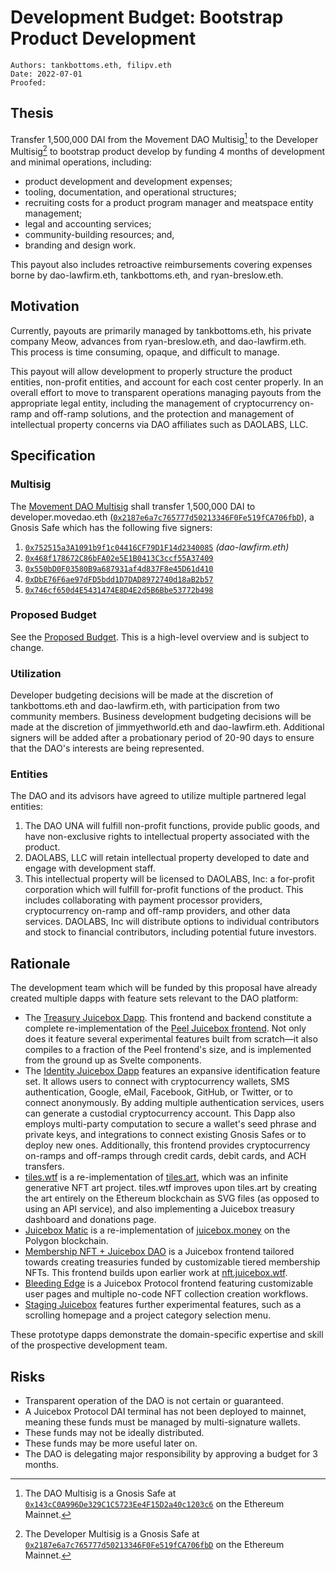 # Development Budget: Bootstrap Product Development

```
Authors: tankbottoms.eth, filipv.eth
Date: 2022-07-01
Proofed:
```

## Thesis

Transfer 1,500,000 DAI from the Movement DAO Multisig[^1] to the Developer Multisig[^2] to bootstrap product develop by funding 4 months of development and minimal operations, including:
- product development and development expenses;
- tooling, documentation, and operational structures;
- recruiting costs for a product program manager and meatspace entity management;
- legal and accounting services; 
- community-building resources; and,
- branding and design work.

This payout also includes retroactive reimbursements covering expenses borne by dao-lawfirm.eth, tankbottoms.eth, and ryan-breslow.eth.

## Motivation

Currently, payouts are primarily managed by tankbottoms.eth, his private company Meow, advances from ryan-breslow.eth, and dao-lawfirm.eth. This process is time consuming, opaque, and difficult to manage.

This payout will allow development to properly structure the product entities, non-profit entities, and account for each cost center properly. In an overall effort to move to transparent operations managing payouts from the appropriate legal entity, including the management of cryptocurrency on-ramp and off-ramp solutions, and the protection and management of intellectual property concerns via DAO affiliates such as DAOLABS, LLC.

## Specification

### Multisig

The [Movement DAO Multisig](https://gov.move.xyz/dao/governance/multisig) shall transfer 1,500,000 DAI to developer.movedao.eth ([`0x2187e6a7c765777d50213346F0Fe519fCA706fbD`](https://etherscan.io/address/0x2187e6a7c765777d50213346F0Fe519fCA706fbD)), a Gnosis Safe which has the following five signers:

1. [`0x752515a3A1091b9f1c04416CF79D1F14d2340085`](https://etherscan.io/address/0x752515a3A1091b9f1c04416CF79D1F14d2340085) _(dao-lawfirm.eth)_
2. [`0x468f178672C86bFA02e5E1B0413C3ccf55A37409`](https://etherscan.io/address/0x468f178672C86bFA02e5E1B0413C3ccf55A37409)
3. [`0x550bD0F03580B9a687931af4d837F8e45D61d410`](https://etherscan.io/address/0x550bD0F03580B9a687931af4d837F8e45D61d410)
4. [`0xDbE76F6ae97dFD5bdd1D7DAD8972740d18aB2b57`](https://etherscan.io/address/0xDbE76F6ae97dFD5bdd1D7DAD8972740d18aB2b57)
5. [`0x746cf650d4E5431474E8D4E2d5B6Bbe53772b498`](https://etherscan.io/address/0x746cf650d4E5431474E8D4E2d5B6Bbe53772b498)

### Proposed Budget

See the [Proposed Budget](mip-0003a). This is a high-level overview and is subject to change.

### Utilization

Developer budgeting decisions will be made at the discretion of tankbottoms.eth and dao-lawfirm.eth, with participation from two community members. Business development budgeting decisions will be made at the discretion of jimmyethworld.eth and dao-lawfirm.eth. Additional signers will be added after a probationary period of 20-90 days to ensure that the DAO's interests are being represented.

### Entities

The DAO and its advisors have agreed to utilize multiple partnered legal entities:

1. The DAO UNA will fulfill non-profit functions, provide public goods, and have non-exclusive rights to intellectual property associated with the product.
2. DAOLABS, LLC will retain intellectual property developed to date and engage with development staff.
3. This intellectual property will be licensed to DAOLABS, Inc: a for-profit corporation which will fulfill for-profit functions of the product. This includes collaborating with payment processor providers, cryptocurrency on-ramp and off-ramp providers, and other data services. DAOLABS, Inc will distribute options to individual contributors and stock to financial contributors, including potential future investors.

## Rationale

The development team which will be funded by this proposal have already created multiple dapps with feature sets relevant to the DAO platform:

-   The [Treasury Juicebox Dapp](https://juicebox.wtf/). This frontend and backend constitute a complete re-implementation of the [Peel Juicebox frontend](https://juicebox.money). Not only does it feature several experimental features built from scratch—it also compiles to a fraction of the Peel frontend's size, and is implemented from the ground up as Svelte components.
-   The [Identity Juicebox Dapp](https://identity-develop.web.app/) features an expansive identification feature set. It allows users to connect with cryptocurrency wallets, SMS authentication, Google, eMail, Facebook, GitHub, or Twitter, or to connect anonymously. By adding multiple authentication services, users can generate a custodial cryptocurrency account. This Dapp also employs multi-party computation to secure a wallet's seed phrase and private keys, and integrations to connect existing Gnosis Safes or to deploy new ones. Additionally, this frontend provides cryptocurrency on-ramps and off-ramps through credit cards, debit cards, and ACH transfers.
-   [tiles.wtf](https://tiles.wtf) is a re-implementation of [tiles.art](https://tiles.art), which was an infinite generative NFT art project. tiles.wtf improves upon tiles.art by creating the art entirely on the Ethereum blockchain as SVG files (as opposed to using an API service), and also implementing a Juicebox treasury dashboard and donations page.
-   [Juicebox Matic](https://matic.tankbottoms.xyz/) is a re-implementation of [juicebox.money](https://juicebox.money) on the Polygon blockchain.
-   [Membership NFT + Juicebox DAO](https://membership.juicebox.wtf/) is a Juicebox frontend tailored towards creating treasuries funded by customizable tiered membership NFTs. This frontend builds upon earlier work at [nft.juicebox.wtf](https://nft.juicebox.wtf/).
-   [Bleeding Edge](https://bleeding-edge.juicebox.wtf/) is a Juicebox Protocol frontend featuring customizable user pages and multiple no-code NFT collection creation workflows.
-   [Staging Juicebox](https://staging.juicebox.wtf/) features further experimental features, such as a scrolling homepage and a project category selection menu.

These prototype dapps demonstrate the domain-specific expertise and skill of the prospective development team.

## Risks

-   Transparent operation of the DAO is not certain or guaranteed.
-   A Juicebox Protocol DAI terminal has not been deployed to mainnet, meaning these funds must be managed by multi-signature wallets.
-   These funds may not be ideally distributed.
-   These funds may be more useful later on.
-   The DAO is delegating major responsibility by approving a budget for 3 months.

[^1]: The DAO Multisig is a Gnosis Safe at [`0x143cC0A996De329C1C5723Ee4F15D2a40c1203c6`](https://etherscan.io/address/0x143cC0A996De329C1C5723Ee4F15D2a40c1203c6) on the Ethereum Mainnet.
[^2]: The Developer Multisig is a Gnosis Safe at [`0x2187e6a7c765777d50213346F0Fe519fCA706fbD`](https://etherscan.io/address/0x2187e6a7c765777d50213346F0Fe519fCA706fbD) on the Ethereum Mainnet.
